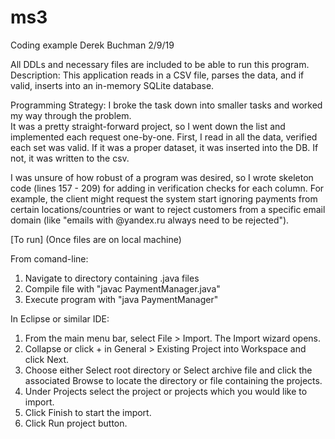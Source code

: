 # ms3
Coding example
Derek Buchman
2/9/19

All DDLs and necessary files are included to be able to run this program. 
Description: This application reads in a CSV file, parses the data, and if valid, 
inserts into an in-memory SQLite database.

Programming Strategy: I broke the task down into smaller tasks and worked my way through the problem.  
It was a pretty straight-forward project, so I went down the list and implemented each request one-by-one.
First, I read in all the data, verified each set was valid.  If it was a proper dataset, it was inserted
into the DB.  If not, it was written to the csv. 

I was unsure of how robust of a program was desired, so I wrote skeleton code (lines 157 - 209) for
adding in verification checks for each column.  For example, the client might request the system start ignoring 
payments from certain locations/countries or want to reject customers from a specific email domain (like 
"emails with @yandex.ru always need to be rejected").


[To run] 
(Once files are on local machine)

From comand-line:
1) Navigate to directory containing .java files
2) Compile file with "javac PaymentManager.java"
3) Execute program with "java PaymentManager"

In Eclipse or similar IDE:
1) From the main menu bar, select File > Import. The Import wizard opens.
2) Collapse or click + in General > Existing Project into Workspace and click Next.
3) Choose either Select root directory or Select archive file and click the associated Browse to locate the directory or file containing the projects.
4) Under Projects select the project or projects which you would like to import. 
5) Click Finish to start the import. 
6) Click Run project button.

